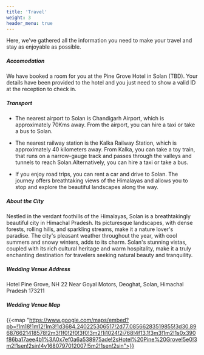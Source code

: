 ```yaml
---
title: 'Travel'
weight: 3
header_menu: true
---
```


Here, we've gathered all the information you need to make your travel and stay as enjoyable as possible.

##### Accomodation

We have booked a room for you at the Pine Grove Hotel in Solan (TBD). Your details have been provided to the hotel and you just need to show a valid ID at the reception to check in.

##### Transport

- The nearest airport to Solan is Chandigarh Airport, which is approximately 70Kms away. From the airport, you can hire a taxi or take a bus to Solan.

- The nearest railway station is the Kalka Railway Station, which is approximately 40 kilometers away. From Kalka, you can take a toy train, that runs on a narrow-gauge track and passes through the valleys and tunnels to reach Solan.Alternatively, you can hire a taxi or take a bus.

- If you enjoy road trips, you can rent a car and drive to Solan. The journey offers breathtaking views of the Himalayas and allows you to stop and explore the beautiful landscapes along the way.

##### About the City

Nestled in the verdant foothills of the Himalayas, Solan is a breathtakingly beautiful city in Himachal Pradesh. Its picturesque landscapes, with dense forests, rolling hills, and sparkling streams, make it a nature lover's paradise. The city's pleasant weather throughout the year, with cool summers and snowy winters, adds to its charm. Solan's stunning vistas, coupled with its rich cultural heritage and warm hospitality, make it a truly enchanting destination for travelers seeking natural beauty and tranquility.

##### Wedding Venue Address

Hotel Pine Grove, NH 22 Near Goyal Motors, Deoghat, Solan, Himachal Pradesh 173211

##### Wedding Venue Map

{{<map "https://www.google.com/maps/embed?pb=!1m18!1m12!1m3!1d3684.240225306517!2d77.08566283519855!3d30.896876621418578!2m3!1f0!2f0!3f0!3m2!1i1024!2i768!4f13.1!3m3!1m2!1s0x390f86ba17aee4b1%3A0x7ef0a6a538975ade!2sHotel%20Pine%20Grove!5e0!3m2!1sen!2sin!4v1680797012007!5m2!1sen!2sin">}}
